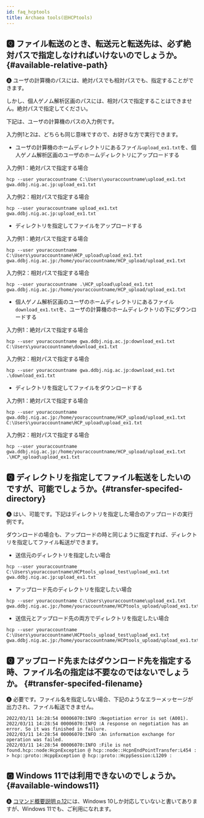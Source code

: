 ```yaml
---
id: faq_hcptools
title: Archaea tools(旧HCPtools)
---
```



## &#x1F180; ファイル転送のとき、転送元と転送先は、必ず絶対パスで指定しなければいけないのでしょうか。{#available-relative-path}

&#x1F150; ユーザの計算機のパスには、絶対パスでも相対パスでも、指定することができます。

しかし、個人ゲノム解析区画のパスには、相対パスで指定することはできません。絶対パスで指定してください。


下記は、ユーザの計算機のパスの入力例です。

入力例1と2は、どちらも同じ意味ですので、お好きな方で実行できます。


- ユーザの計算機のホームディレクトリにあるファイル`upload_ex1.txt`を、個人ゲノム解析区画のユーザのホームディレクトリにアップロードする

入力例1：絶対パスで指定する場合
```
hcp --user youraccountname C:\Users\youraccountname\upload_ex1.txt gwa.ddbj.nig.ac.jp:upload_ex1.txt
```

入力例2：相対パスで指定する場合
```
hcp --user youraccountname upload_ex1.txt gwa.ddbj.nig.ac.jp:upload_ex1.txt
```

- ディレクトリを指定してファイルをアップロードする

入力例1：絶対パスで指定する場合
```
hcp --user youraccountname C:\Users\youraccountname\HCP_upload\upload_ex1.txt gwa.ddbj.nig.ac.jp:/home/youraccountname/HCP_upload/upload_ex1.txt
```

入力例2：相対パスで指定する場合
```
hcp --user youraccountname .\HCP_upload\upload_ex1.txt gwa.ddbj.nig.ac.jp:/home/youraccountname/HCP_upload/upload_ex1.txt
```

- 個人ゲノム解析区画のユーザのホームディレクトリにあるファイル`download_ex1.txt`を、ユーザの計算機のホームディレクトリの下にダウンロードする

入力例1：絶対パスで指定する場合
```
hcp --user youraccountname gwa.ddbj.nig.ac.jp:download_ex1.txt C:\Users\youraccountname\download_ex1.txt
```

入力例2：相対パスで指定する場合
```
hcp --user youraccountname gwa.ddbj.nig.ac.jp:download_ex1.txt .\download_ex1.txt
```

- ディレクトリを指定してファイルをダウンロードする

入力例1：絶対パスで指定する場合
```
hcp --user youraccountname gwa.ddbj.nig.ac.jp:/home/youraccountname/HCP_upload/upload_ex1.txt C:\Users\youraccountname\HCP_upload\upload_ex1.txt
```

入力例2：相対パスで指定する場合
```
hcp --user youraccountname gwa.ddbj.nig.ac.jp:/home/youraccountname/HCP_upload/upload_ex1.txt .\HCP_upload\upload_ex1.txt
```

## &#x1F180; ディレクトリを指定してファイル転送をしたいのですが、可能でしょうか。{#transfer-specifed-directory}

&#x1F150; はい、可能です。下記はディレクトリを指定した場合のアップロードの実行例です。

ダウンロードの場合も、アップロードの時と同じように指定すれば、ディレクトリを指定してファイル転送ができます。

- 送信元のディレクトリを指定したい場合
```
hcp --user youraccountname C:\Users\youraccountname\HCPtools_upload_test\upload_ex1.txt gwa.ddbj.nig.ac.jp:upload_ex1.txt
```

- アップロード先のディレクトリを指定したい場合
```
hcp --user youraccountname C:\Users\youraccountname\upload_ex1.txt gwa.ddbj.nig.ac.jp:/home/youraccountname/HCPtools_upload/upload_ex1.txt
```

- 送信元とアップロード先の両方でディレクトリを指定したい場合
```
hcp --user youraccountname C:\Users\youraccountname\HCPtools_upload_test\upload_ex1.txt gwa.ddbj.nig.ac.jp:/home/youraccountname/HCPtools_upload/upload_ex1.txt
```

## &#x1F180; アップロード先またはダウンロード先を指定する時、ファイル名の指定は不要なのではないでしょうか。 {#transfer-specifed-filename}

&#x1F150; 必要です。ファイル名を指定しない場合、下記のようなエラーメッセージが出力され、ファイル転送できません。

```
2022/03/11 14:28:54 00006070:INFO :Negotiation error is set (A001).
2022/03/11 14:28:54 00006070:INFO :A response on negotiation has an error. So it was finished in failure.
2022/03/11 14:28:54 00006070:INFO :An information exchange for operation was failed.
2022/03/11 14:28:54 00006070:INFO :File is not found.hcp::node:HcpnException @ hcp::node::HcpnEndPointTransfer:L454 :  > hcp::proto::HcppException @ hcp::proto::HcppSession:L1209 :
```

## &#x1F180; Windows 11では利用できないのでしょうか。{#available-windows11}

&#x1F150; [<u>コマンド概要説明 p.12</u>](/pdf/HCPtools_overview_ja.pdf)には、Windows 10しか対応していないと書いてありますが、Windows 11でも、ご利用になれます。



